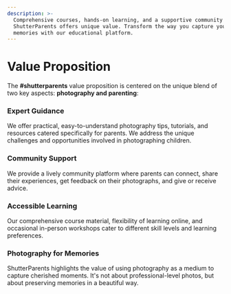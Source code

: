 ```yaml
---
description: >-
  Comprehensive courses, hands-on learning, and a supportive community –
  ShutterParents offers unique value. Transform the way you capture your family
  memories with our educational platform.
---
```


# Value Proposition

The **#shutterparents** value proposition is centered on the unique blend of two key aspects: **photography and parenting**:

### Expert Guidance

We offer practical, easy-to-understand photography tips, tutorials, and resources catered specifically for parents. We address the unique challenges and opportunities involved in photographing children.

### Community Support

We provide a lively community platform where parents can connect, share their experiences, get feedback on their photographs, and give or receive advice.

### Accessible Learning

Our comprehensive course material, flexibility of learning online, and occasional in-person workshops cater to different skill levels and learning preferences.

### Photography for Memories

ShutterParents highlights the value of using photography as a medium to capture cherished moments. It's not about professional-level photos, but about preserving memories in a beautiful way.
